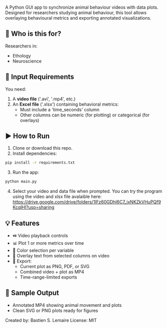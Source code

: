 A Python GUI app to synchronize animal behaviour videos with data plots. Designed for researchers studying animal behaviour, this tool allows overlaying behavioural metrics and exporting annotated visualizations.

## 🎯 Who is this for?
Researchers in:
- Ethology
- Neuroscience

## 📂 Input Requirements
You need:
1. A **video file** ('.avi', '.mp4', etc.)
2. An **Excel file** ('.xlsx') containing behavioral metrics:
    - Must include a 'time_seconds' column
    - Other columns can be numeric (for plotting) or categorical (for overlays)

## ▶️ How to Run

1. Clone or download this repo.
2. Install dependencies:
```bash
pip install -r requirements.txt
```
3. Run the app:
```bash
python main.py
```

4. Select your video and data file when prompted. You can try the program using the video and xlsx file avalaible here: https://drive.google.com/drive/folders/1lFz60GDhI6C7_ixNKZkVHuPQf9KcqlHl?usp=sharing

## 💡 Features

- ⏯️ Video playback controls
- 📊 Plot 1 or more metrics over time
- 🎨 Color selection per variable
- 🧾 Overlay text from selected columns on video
- 💾 Export:
  - Current plot as PNG, PDF, or SVG
  - Combined video + plot as MP4
  - Time-range-limited exports

## 📸 Sample Output

- Annotated MP4 showing animal movement and plots
- Clean SVG or PNG plots ready for figures

Created by: Bastien S. Lemaire
License: MIT
